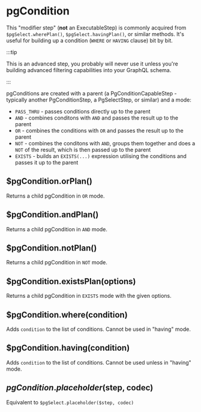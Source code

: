 # pgCondition

This "modifier step" (**not** an ExecutableStep) is commonly acquired from
`$pgSelect.wherePlan()`, `$pgSelect.havingPlan()`, or similar methods. It's
useful for building up a condition (`WHERE` or `HAVING` clause) bit by bit.

:::tip

This is an advanced step, you probably will never use it unless you're building
advanced filtering capabilities into your GraphQL schema.

:::

pgConditions are created with a parent (a PgConditionCapableStep - typically another PgConditionStep, a PgSelectStep, or similar) and a mode:

- `PASS_THRU` - passes conditions directly up to the parent
- `AND` - combines conditons with `AND` and passes the result up to the parent
- `OR` - combines the conditions with `OR` and passes the result up to the parent
- `NOT` - combines the conditons with `AND`, groups them together and does a `NOT` of the result, which is then passed up to the parent
- `EXISTS` - builds an `EXISTS(...)` expression utilising the conditions and passes it up to the parent

## $pgCondition.orPlan()

Returns a child pgCondition in `OR` mode.

## $pgCondition.andPlan()

Returns a child pgCondition in `AND` mode.

## $pgCondition.notPlan()

Returns a child pgCondition in `NOT` mode.

## $pgCondition.existsPlan(options)

Returns a child pgCondition in `EXISTS` mode with the given options.

## $pgCondition.where(condition)

Adds `condition` to the list of conditions. Cannot be used in "having" mode.

## $pgCondition.having(condition)

Adds `condition` to the list of conditions. Cannot be used unless in "having" mode.

## $pgCondition.placeholder($step, codec)

Equivalent to `$pgSelect.placeholder($step, codec)`
